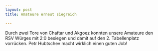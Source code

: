 ```yaml
---
layout: post
title: Amateure erneut siegreich

---
```


Durch zwei Tore von Chaftar und Akgoez konnten unsere Amateure den RSV Würges mit 2:0 besiegen und damit auf den 2. Tabellenplatz vorrücken. Petr Hubtschev macht wirklich einen guten Job!


